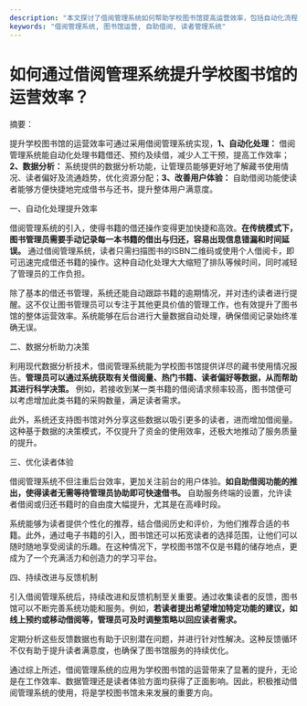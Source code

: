 ```yaml
---
description: "本文探讨了借阅管理系统如何帮助学校图书馆提高运营效率，包括自动化流程、数据管理和读者体验等方面。"
keywords: "借阅管理系统, 图书馆运营, 自助借阅, 读者管理系统"
---
```

# 如何通过借阅管理系统提升学校图书馆的运营效率？

摘要：

提升学校图书馆的运营效率可通过采用借阅管理系统实现，**1、自动化处理：** 借阅管理系统能自动化处理书籍借还、预约及续借，减少人工干预，提高工作效率；**2、数据分析：** 系统提供的数据分析功能，让管理员能够更好地了解藏书使用情况、读者偏好及流通趋势，优化资源分配；**3、改善用户体验：** 自助借阅功能使读者能够方便快捷地完成借书与还书，提升整体用户满意度。

一、自动化处理提升效率

借阅管理系统的引入，使得书籍的借还操作变得更加快捷和高效。**在传统模式下，图书管理员需要手动记录每一本书籍的借出与归还，容易出现信息错漏和时间延误。** 通过借阅管理系统，读者只需扫描图书的ISBN二维码或使用个人借阅卡，即可迅速完成借还书籍的操作。这种自动化处理大大缩短了排队等候时间，同时减轻了管理员的工作负担。

除了基本的借还书管理，系统还能自动跟踪书籍的逾期情况，并对违约读者进行提醒。这不仅让图书管理员可以专注于其他更具价值的管理工作，也有效提升了图书馆的整体运营效率。系统能够在后台进行大量数据自动处理，确保借阅记录始终准确无误。

二、数据分析助力决策

利用现代数据分析技术，借阅管理系统能为学校图书馆提供详尽的藏书使用情况报告。**管理员可以通过系统获取有关借阅量、热门书籍、读者偏好等数据，从而帮助其进行科学决策。** 例如，若接收到某一类书籍的借阅请求频率较高，图书馆便可以考虑增加此类书籍的采购数量，满足读者需求。

此外，系统还支持图书馆对外分享这些数据以吸引更多的读者，进而增加借阅量。这种基于数据的决策模式，不仅提升了资金的使用效率，还极大地推动了服务质量的提升。

三、优化读者体验

借阅管理系统不但注重后台效率，更加关注前台的用户体验。**如自助借阅功能的推出，使得读者无需等待管理员协助即可快速借书。** 自助服务终端的设置，允许读者借阅或归还书籍时的自由度大幅提升，尤其是在高峰时段。

系统能够为读者提供个性化的推荐，结合借阅历史和评价，为他们推荐合适的书籍。此外，通过电子书籍的引入，图书馆还可以拓宽读者的选择范围，让他们可以随时随地享受阅读的乐趣。在这种情况下，学校图书馆不仅是书籍的储存地点，更成为了一个充满活力和创造力的学习平台。

四、持续改进与反馈机制

引入借阅管理系统后，持续改进和反馈机制至关重要。通过收集读者的反馈，图书馆可以不断完善系统功能和服务。例如，**若读者提出希望增加特定功能的建议，如线上预约或移动借阅等，管理员可及时调整策略以回应读者需求。**

定期分析这些反馈数据也有助于识别潜在问题，并进行针对性解决。这种反馈循环不仅有助于提升读者满意度，也确保了图书馆服务的持续优化。

通过综上所述，借阅管理系统的应用为学校图书馆的运营带来了显著的提升，无论是在工作效率、数据管理还是读者体验方面均获得了正面影响。因此，积极推动借阅管理系统的使用，将是学校图书馆未来发展的重要方向。
